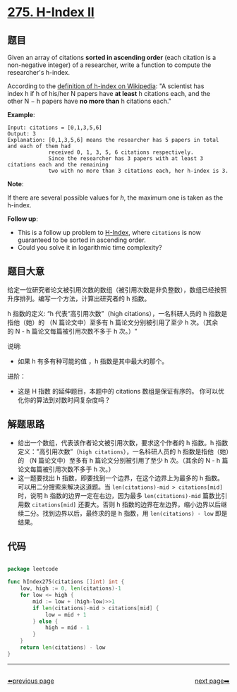 # [275. H-Index II](https://leetcode.com/problems/h-index-ii/)

## 题目

Given an array of citations **sorted in ascending order** (each citation is a non-negative integer) of a researcher, write a function to compute the researcher's h-index.

According to the [definition of h-index on Wikipedia](https://en.wikipedia.org/wiki/H-index): "A scientist has index h if h of his/her N papers have **at least** h citations each, and the other N − h papers have **no more than** h citations each."

**Example**:

    Input: citations = [0,1,3,5,6]
    Output: 3 
    Explanation: [0,1,3,5,6] means the researcher has 5 papers in total and each of them had 
                 received 0, 1, 3, 5, 6 citations respectively. 
                 Since the researcher has 3 papers with at least 3 citations each and the remaining 
                 two with no more than 3 citations each, her h-index is 3.

**Note**:

If there are several possible values for *h*, the maximum one is taken as the h-index.

**Follow up**:

- This is a follow up problem to [H-Index](https://leetcode.com/problems/h-index/description/), where `citations` is now guaranteed to be sorted in ascending order.
- Could you solve it in logarithmic time complexity?



## 题目大意


给定一位研究者论文被引用次数的数组（被引用次数是非负整数），数组已经按照升序排列。编写一个方法，计算出研究者的 h 指数。

h 指数的定义: “h 代表“高引用次数”（high citations），一名科研人员的 h 指数是指他（她）的 （N 篇论文中）至多有 h 篇论文分别被引用了至少 h 次。（其余的 N - h 篇论文每篇被引用次数不多于 h 次。）"

说明:

- 如果 h 有多有种可能的值 ，h 指数是其中最大的那个。

进阶：

- 这是 H 指数 的延伸题目，本题中的 citations 数组是保证有序的。
你可以优化你的算法到对数时间复杂度吗？


## 解题思路

- 给出一个数组，代表该作者论文被引用次数，要求这个作者的 h 指数。h 指数定义："高引用次数”（`high citations`），一名科研人员的 h 指数是指他（她）的 （N 篇论文中）至多有 h 篇论文分别被引用了至少 h 次。（其余的 N - h 篇论文每篇被引用次数不多于 h 次。）
- 这一题要找出 h 指数，即要找到一个边界，在这个边界上为最多的 h 指数。可以用二分搜索来解决这道题。当 `len(citations)-mid > citations[mid]` 时，说明 h 指数的边界一定在右边，因为最多 `len(citations)-mid` 篇数比引用数 `citations[mid]` 还要大。否则 h 指数的边界在左边界，缩小边界以后继续二分。找到边界以后，最终求的是 h 指数，用 `len(citations) - low` 即是结果。


## 代码

```go

package leetcode

func hIndex275(citations []int) int {
	low, high := 0, len(citations)-1
	for low <= high {
		mid := low + (high-low)>>1
		if len(citations)-mid > citations[mid] {
			low = mid + 1
		} else {
			high = mid - 1
		}
	}
	return len(citations) - low
}

```



----------------------------------------------
<div style="display: flex;justify-content: space-between;align-items: center;">
<p><a href="https://books.halfrost.com/leetcode/ChapterFour/0200~0299/0274.H-Index/">⬅️previous page</a></p>
<p><a href="https://books.halfrost.com/leetcode/ChapterFour/0200~0299/0278.First-Bad-Version/">next page➡️</a></p>
</div>
